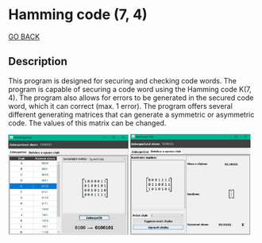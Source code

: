 # Hamming code (7, 4)

[GO BACK](https://github.com/0xMartin/UTB-FAI-programs)

## Description
This program is designed for securing and checking code words. The program is capable of securing a code word using the Hamming code K(7, 4). The program also allows for errors to be generated in the secured code word, which it can correct (max. 1 error). The program offers several different generating matrices that can generate a symmetric or asymmetric code. The values of this matrix can be changed.

<div>
<img src="./img/img1.PNG" width=48%>
<img src="./img/img2.PNG" width=48%>
</div>

